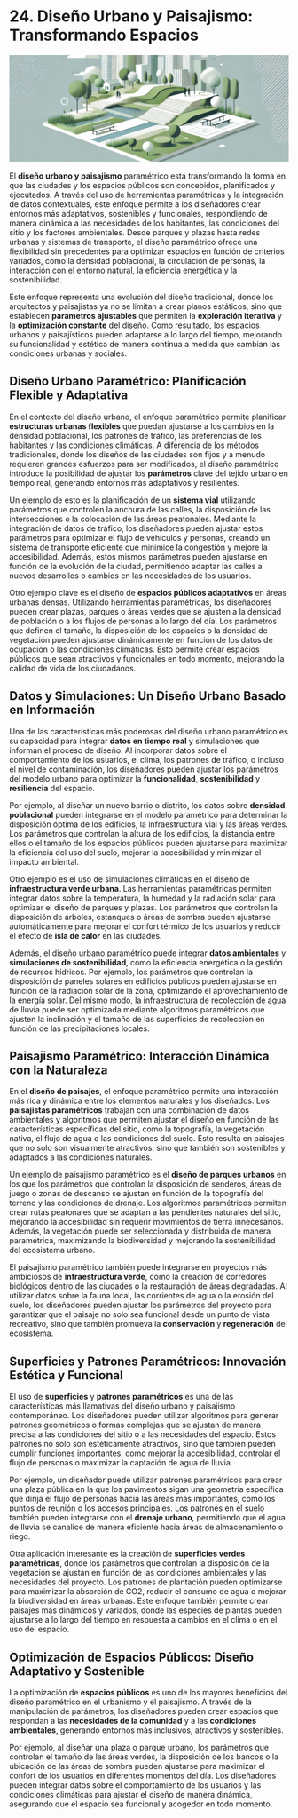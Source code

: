 # 24. Diseño Urbano y Paisajismo: Transformando Espacios

![imagen16-clase24](seccion5-imagenes/2024-09-28_10-54-45-36a38e4c9b41967f185f098ff265382a.webp)

El **diseño urbano y paisajismo** paramétrico está transformando la forma en que las ciudades y los espacios públicos son concebidos,
planificados y ejecutados. A través del uso de herramientas paramétricas y la integración de datos contextuales, este enfoque permite a los
diseñadores crear entornos más adaptativos, sostenibles y funcionales, respondiendo de manera dinámica a las necesidades de los habitantes, las
condiciones del sitio y los factores ambientales. Desde parques y plazas hasta redes urbanas y sistemas de transporte, el diseño paramétrico
ofrece una flexibilidad sin precedentes para optimizar espacios en función de criterios variados, como la densidad poblacional, la
circulación de personas, la interacción con el entorno natural, la eficiencia energética y la sostenibilidad.

Este enfoque representa una evolución del diseño tradicional, donde los arquitectos y paisajistas ya no se limitan a crear planos estáticos, sino
que establecen **parámetros ajustables** que permiten la **exploración iterativa** y la **optimización constante** del diseño. Como resultado,
los espacios urbanos y paisajísticos pueden adaptarse a lo largo del tiempo, mejorando su funcionalidad y estética de manera continua a medida
que cambian las condiciones urbanas y sociales.

## Diseño Urbano Paramétrico: Planificación Flexible y Adaptativa

En el contexto del diseño urbano, el enfoque paramétrico permite planificar **estructuras urbanas flexibles** que puedan ajustarse a los
cambios en la densidad poblacional, los patrones de tráfico, las preferencias de los habitantes y las condiciones climáticas. A diferencia
de los métodos tradicionales, donde los diseños de las ciudades son fijos y a menudo requieren grandes esfuerzos para ser modificados, el
diseño paramétrico introduce la posibilidad de ajustar los **parámetros** clave del tejido urbano en tiempo real, generando entornos
más adaptativos y resilientes.

Un ejemplo de esto es la planificación de un **sistema vial** utilizando parámetros que controlen la anchura de las calles, la disposición de las
intersecciones o la colocación de las áreas peatonales. Mediante la integración de datos de tráfico, los diseñadores pueden ajustar estos
parámetros para optimizar el flujo de vehículos y personas, creando un sistema de transporte eficiente que minimice la congestión y mejore la
accesibilidad. Además, estos mismos parámetros pueden ajustarse en función de la evolución de la ciudad, permitiendo adaptar las calles a
nuevos desarrollos o cambios en las necesidades de los usuarios.

Otro ejemplo clave es el diseño de **espacios públicos adaptativos** en áreas urbanas densas. Utilizando herramientas paramétricas, los
diseñadores pueden crear plazas, parques o áreas verdes que se ajusten a la densidad de población o a los flujos de personas a lo largo del día.
Los parámetros que definen el tamaño, la disposición de los espacios o la densidad de vegetación pueden ajustarse dinámicamente en función de
los datos de ocupación o las condiciones climáticas. Esto permite crear espacios públicos que sean atractivos y funcionales en todo momento,
mejorando la calidad de vida de los ciudadanos.

## Datos y Simulaciones: Un Diseño Urbano Basado en Información

Una de las características más poderosas del diseño urbano paramétrico es su capacidad para integrar **datos en tiempo real** y simulaciones que
informan el proceso de diseño. Al incorporar datos sobre el comportamiento de los usuarios, el clima, los patrones de tráfico, o
incluso el nivel de contaminación, los diseñadores pueden ajustar los parámetros del modelo urbano para optimizar la **funcionalidad**,
**sostenibilidad** y **resiliencia** del espacio.

Por ejemplo, al diseñar un nuevo barrio o distrito, los datos sobre **densidad poblacional** pueden integrarse en el modelo paramétrico para
determinar la disposición óptima de los edificios, la infraestructura vial y las áreas verdes. Los parámetros que controlan la altura de los
edificios, la distancia entre ellos o el tamaño de los espacios públicos pueden ajustarse para maximizar la eficiencia del uso del suelo, mejorar
la accesibilidad y minimizar el impacto ambiental.

Otro ejemplo es el uso de simulaciones climáticas en el diseño de **infraestructura verde urbana**. Las herramientas paramétricas permiten
integrar datos sobre la temperatura, la humedad y la radiación solar para optimizar el diseño de parques y plazas. Los parámetros que
controlan la disposición de árboles, estanques o áreas de sombra pueden ajustarse automáticamente para mejorar el confort térmico de los usuarios
y reducir el efecto de **isla de calor** en las ciudades.

Además, el diseño urbano paramétrico puede integrar **datos ambientales** y **simulaciones de sostenibilidad**, como la eficiencia
energética o la gestión de recursos hídricos. Por ejemplo, los parámetros que controlan la disposición de paneles solares en edificios
públicos pueden ajustarse en función de la radiación solar de la zona, optimizando el aprovechamiento de la energía solar. Del mismo modo, la
infraestructura de recolección de agua de lluvia puede ser optimizada mediante algoritmos paramétricos que ajusten la inclinación y el tamaño
de las superficies de recolección en función de las precipitaciones locales.

## Paisajismo Paramétrico: Interacción Dinámica con la Naturaleza

En el **diseño de paisajes**, el enfoque paramétrico permite una interacción más rica y dinámica entre los elementos naturales y los
diseñados. Los **paisajistas paramétricos** trabajan con una combinación de datos ambientales y algoritmos que permiten ajustar el diseño en
función de las características específicas del sitio, como la topografía, la vegetación nativa, el flujo de agua o las condiciones del
suelo. Esto resulta en paisajes que no solo son visualmente atractivos, sino que también son sostenibles y adaptados a las condiciones naturales.

Un ejemplo de paisajismo paramétrico es el **diseño de parques urbanos** en los que los parámetros que controlan la disposición de senderos, áreas
de juego o zonas de descanso se ajustan en función de la topografía del terreno y las condiciones de drenaje. Los algoritmos paramétricos
permiten crear rutas peatonales que se adaptan a las pendientes naturales del sitio, mejorando la accesibilidad sin requerir movimientos
de tierra innecesarios. Además, la vegetación puede ser seleccionada y distribuida de manera paramétrica, maximizando la biodiversidad y
mejorando la sostenibilidad del ecosistema urbano.

El paisajismo paramétrico también puede integrarse en proyectos más ambiciosos de **infraestructura verde**, como la creación de corredores
biológicos dentro de las ciudades o la restauración de áreas degradadas. Al utilizar datos sobre la fauna local, las corrientes de agua o la
erosión del suelo, los diseñadores pueden ajustar los parámetros del proyecto para garantizar que el paisaje no solo sea funcional desde un
punto de vista recreativo, sino que también promueva la **conservación** y **regeneración** del ecosistema.

## Superficies y Patrones Paramétricos: Innovación Estética y Funcional

El uso de **superficies** y **patrones paramétricos** es una de las características más llamativas del diseño urbano y paisajismo
contemporáneo. Los diseñadores pueden utilizar algoritmos para generar patrones geométricos o formas complejas que se ajustan de manera precisa
a las condiciones del sitio o a las necesidades del espacio. Estos patrones no solo son estéticamente atractivos, sino que también pueden
cumplir funciones importantes, como mejorar la accesibilidad, controlar el flujo de personas o maximizar la captación de agua de lluvia.

Por ejemplo, un diseñador puede utilizar patrones paramétricos para crear una plaza pública en la que los pavimentos sigan una geometría
específica que dirija el flujo de personas hacia las áreas más importantes, como los puntos de reunión o los accesos principales. Los
patrones en el suelo también pueden integrarse con el **drenaje urbano**, permitiendo que el agua de lluvia se canalice de manera
eficiente hacia áreas de almacenamiento o riego.

Otra aplicación interesante es la creación de **superficies verdes paramétricas**, donde los parámetros que controlan la disposición de la
vegetación se ajustan en función de las condiciones ambientales y las necesidades del proyecto. Los patrones de plantación pueden optimizarse
para maximizar la absorción de CO2, reducir el consumo de agua o mejorar la biodiversidad en áreas urbanas. Este enfoque también permite crear
paisajes más dinámicos y variados, donde las especies de plantas pueden ajustarse a lo largo del tiempo en respuesta a cambios en el clima o en
el uso del espacio.

## Optimización de Espacios Públicos: Diseño Adaptativo y Sostenible

La optimización de **espacios públicos** es uno de los mayores beneficios del diseño paramétrico en el urbanismo y el paisajismo. A
través de la manipulación de parámetros, los diseñadores pueden crear espacios que respondan a las **necesidades de la comunidad** y a las
**condiciones ambientales**, generando entornos más inclusivos, atractivos y sostenibles.

Por ejemplo, al diseñar una plaza o parque urbano, los parámetros que controlan el tamaño de las áreas verdes, la disposición de los bancos o
la ubicación de las áreas de sombra pueden ajustarse para maximizar el confort de los usuarios en diferentes momentos del día. Los diseñadores
pueden integrar datos sobre el comportamiento de los usuarios y las condiciones climáticas para ajustar el diseño de manera dinámica,
asegurando que el espacio sea funcional y acogedor en todo momento.